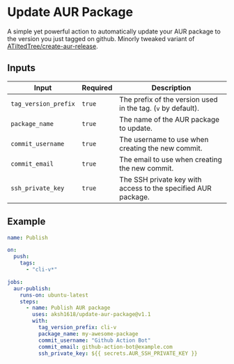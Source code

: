 # Update AUR Package

A simple yet powerful action to automatically update your AUR package to the version you just tagged on github. Minorly tweaked variant of [ATiltedTree/create-aur-release](https://github.com/ATiltedTree/create-aur-release).

## Inputs

| Input                | Required | Description                                                   |
| -------------------- | -------- | ------------------------------------------------------------- |
| `tag_version_prefix` | `true`   | The prefix of the version used in the tag. (`v` by default).  |
| `package_name`       | `true`   | The name of the AUR package to update.                        |
| `commit_username`    | `true`   | The username to use when creating the new commit.             |
| `commit_email`       | `true`   | The email to use when creating the new commit.                |
| `ssh_private_key`    | `true`   | The SSH private key with access to the specified AUR package. |

## Example

```yaml
name: Publish

on:
  push:
    tags:
      - "cli-v*"

jobs:
  aur-publish:
    runs-on: ubuntu-latest
    steps:
      - name: Publish AUR package
        uses: aksh1618/update-aur-package@v1.1
        with:
          tag_version_prefix: cli-v
          package_name: my-awesome-package
          commit_username: "Github Action Bot"
          commit_email: github-action-bot@example.com
          ssh_private_key: ${{ secrets.AUR_SSH_PRIVATE_KEY }}
```
